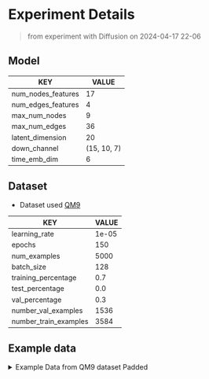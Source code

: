 # Experiment Details
> from experiment with Diffusion
> on 2024-04-17 22-06
## Model
                                    
| KEY                | VALUE       |
|--------------------|-------------|
| num_nodes_features | 17          |
| num_edges_features | 4           |
| max_num_nodes      | 9           |
| max_num_edges      | 36          |
| latent_dimension   | 20          |
| down_channel       | (15, 10, 7) |
| time_emb_dim       | 6           |
                                    
## Dataset
- Dataset used [QM9](https://pytorch-geometric.readthedocs.io/en/latest/generated/torch_geometric.datasets.QM9.html)
                                 
| KEY                   | VALUE |
|-----------------------|-------|
| learning_rate         | 1e-05 |
| epochs                | 150   |
| num_examples          | 5000  |
| batch_size            | 128   |
| training_percentage   | 0.7   |
| test_percentage       | 0.0   |
| val_percentage        | 0.3   |
| number_val_examples   | 1536  |
| number_train_examples | 3584  |
                                 
## Example data
<details><summary>Example Data from QM9 dataset Padded</summary>

#### adj :
> __SHAPE__ : (9, 9)
                                                       
| 1   | 2   | 3   | 4   | 5   | 6   | 7   | 8   | 9   |
|-----|-----|-----|-----|-----|-----|-----|-----|-----|
| 0.0 | 1.0 | 0.0 | 0.0 | 0.0 | 0.0 | 0.0 | 0.0 | 0.0 |
| 1.0 | 0.0 | 1.0 | 1.0 | 0.0 | 0.0 | 0.0 | 0.0 | 0.0 |
| 0.0 | 1.0 | 0.0 | 1.0 | 1.0 | 0.0 | 0.0 | 0.0 | 0.0 |
| 0.0 | 1.0 | 1.0 | 0.0 | 0.0 | 1.0 | 0.0 | 0.0 | 0.0 |
| 0.0 | 0.0 | 1.0 | 0.0 | 0.0 | 0.0 | 0.0 | 0.0 | 0.0 |
| 0.0 | 0.0 | 0.0 | 1.0 | 0.0 | 0.0 | 1.0 | 0.0 | 0.0 |
| 0.0 | 0.0 | 0.0 | 0.0 | 0.0 | 1.0 | 0.0 | 1.0 | 0.0 |
| 0.0 | 0.0 | 0.0 | 0.0 | 0.0 | 0.0 | 1.0 | 0.0 | 0.0 |
| 0.0 | 0.0 | 0.0 | 0.0 | 0.0 | 0.0 | 0.0 | 0.0 | 0.0 |
                                                       
#### features_nodes :
> __SHAPE__ : torch.Size([9, 17])
                                                                                                       
| 1   | 2   | 3   | 4   | 5   | 6   | 7   | 8   | 9   | 10  | 11  | 12  | 13  | 14  | 15  | 16  | 17  |
|-----|-----|-----|-----|-----|-----|-----|-----|-----|-----|-----|-----|-----|-----|-----|-----|-----|
| 0.0 | 1.0 | 0.0 | 0.0 | 0.0 | 1.0 | 0.0 | 0.0 | 0.0 | 0.0 | 0.0 | 0.0 | 0.0 | 0.0 | 0.0 | 0.0 | 1.0 |
| 0.0 | 1.0 | 0.0 | 0.0 | 0.0 | 1.0 | 0.0 | 0.0 | 0.0 | 0.0 | 0.0 | 0.0 | 0.0 | 0.0 | 1.0 | 0.0 | 0.0 |
| 0.0 | 1.0 | 0.0 | 0.0 | 0.0 | 1.0 | 0.0 | 0.0 | 0.0 | 0.0 | 0.0 | 0.0 | 0.0 | 0.0 | 1.0 | 0.0 | 0.0 |
| 0.0 | 0.0 | 0.0 | 1.0 | 0.0 | 0.0 | 0.0 | 1.0 | 0.0 | 0.0 | 0.0 | 0.0 | 0.0 | 0.0 | 1.0 | 0.0 | 0.0 |
| 0.0 | 1.0 | 0.0 | 0.0 | 0.0 | 1.0 | 0.0 | 0.0 | 0.0 | 0.0 | 0.0 | 0.0 | 0.0 | 0.0 | 1.0 | 0.0 | 0.0 |
| 0.0 | 1.0 | 0.0 | 0.0 | 0.0 | 1.0 | 0.0 | 0.0 | 0.0 | 0.0 | 0.0 | 0.0 | 0.0 | 0.0 | 0.0 | 1.0 | 0.0 |
| 0.0 | 1.0 | 0.0 | 0.0 | 0.0 | 1.0 | 0.0 | 0.0 | 0.0 | 0.0 | 0.0 | 0.0 | 0.0 | 1.0 | 0.0 | 0.0 | 0.0 |
| 0.0 | 0.0 | 1.0 | 0.0 | 0.0 | 0.0 | 1.0 | 0.0 | 0.0 | 0.0 | 0.0 | 0.0 | 0.0 | 1.0 | 0.0 | 0.0 | 0.0 |
| 0.0 | 0.0 | 0.0 | 0.0 | 0.0 | 0.0 | 0.0 | 0.0 | 0.0 | 0.0 | 0.0 | 0.0 | 0.0 | 0.0 | 0.0 | 0.0 | 0.0 |
                                                                                                       
#### features_edges :
> __SHAPE__ : torch.Size([36, 4])
                         
| 1   | 2   | 3   | 4   |
|-----|-----|-----|-----|
| 1.0 | 0.0 | 0.0 | 0.0 |
| 1.0 | 0.0 | 0.0 | 0.0 |
| 1.0 | 0.0 | 0.0 | 0.0 |
| 1.0 | 0.0 | 0.0 | 0.0 |
| 1.0 | 0.0 | 0.0 | 0.0 |
| 0.0 | 0.0 | 1.0 | 0.0 |
| 1.0 | 0.0 | 0.0 | 0.0 |
| 1.0 | 0.0 | 0.0 | 0.0 |
| 0.0 | 0.0 | 0.0 | 0.0 |
| 0.0 | 0.0 | 0.0 | 0.0 |
| 0.0 | 0.0 | 0.0 | 0.0 |
| 0.0 | 0.0 | 0.0 | 0.0 |
| 0.0 | 0.0 | 0.0 | 0.0 |
| 0.0 | 0.0 | 0.0 | 0.0 |
| 0.0 | 0.0 | 0.0 | 0.0 |
| 0.0 | 0.0 | 0.0 | 0.0 |
| 0.0 | 0.0 | 0.0 | 0.0 |
| 0.0 | 0.0 | 0.0 | 0.0 |
| 0.0 | 0.0 | 0.0 | 0.0 |
| 0.0 | 0.0 | 0.0 | 0.0 |
| 0.0 | 0.0 | 0.0 | 0.0 |
| 0.0 | 0.0 | 0.0 | 0.0 |
| 0.0 | 0.0 | 0.0 | 0.0 |
| 0.0 | 0.0 | 0.0 | 0.0 |
| 0.0 | 0.0 | 0.0 | 0.0 |
| 0.0 | 0.0 | 0.0 | 0.0 |
| 0.0 | 0.0 | 0.0 | 0.0 |
| 0.0 | 0.0 | 0.0 | 0.0 |
| 0.0 | 0.0 | 0.0 | 0.0 |
| 0.0 | 0.0 | 0.0 | 0.0 |
| 0.0 | 0.0 | 0.0 | 0.0 |
| 0.0 | 0.0 | 0.0 | 0.0 |
| 0.0 | 0.0 | 0.0 | 0.0 |
| 0.0 | 0.0 | 0.0 | 0.0 |
| 0.0 | 0.0 | 0.0 | 0.0 |
| 0.0 | 0.0 | 0.0 | 0.0 |
                         
#### num_nodes :
 - 8
#### num_edges :
 - 16
#### smiles :
 - [H]O[C@]1([H])[C@]([H])(C([H])([H])[H])[C@]1([H])C([H])([H])C#N

<img src='example_molecule.png'>
</details>
